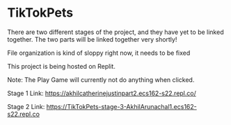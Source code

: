 # TikTokPets

There are two different stages of the project, and they have yet to be linked together. The two parts will be linked together very shortly!

File organization is kind of sloppy right now, it needs to be fixed 

This project is being hosted on Replit.

Note: The Play Game will currently not do anything when clicked.

Stage 1 Link: https://akhilcatherinejustinpart2.ecs162-s22.repl.co/

Stage 2 Link: https://TikTokPets-stage-3-AkhilArunachal1.ecs162-s22.repl.co
